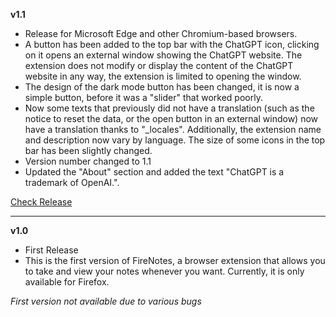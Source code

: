**v1.1**
- Release for Microsoft Edge and other Chromium-based browsers.
- A button has been added to the top bar with the ChatGPT icon, clicking on it opens an external window showing the ChatGPT website. The extension does not modify or display the content of the ChatGPT website in any way, the extension is limited to opening the window.
- The design of the dark mode button has been changed, it is now a simple button, before it was a "slider" that worked poorly.
- Now some texts that previously did not have a translation (such as the notice to reset the data, or the open button in an external window) now have a translation thanks to "_locales". Additionally, the extension name and description now vary by language. The size of some icons in the top bar has been slightly changed.
- Version number changed to 1.1
- Updated the "About" section and added the text "ChatGPT is a trademark of OpenAI.".
  
[Check Release](https://github.com/elmees21/firenotes/releases/tag/v1.1)
<hr>

**v1.0**
- First Release
- This is the first version of FireNotes, a browser extension that allows you to take and view your notes whenever you want. Currently, it is only available for Firefox.

*First version not available due to various bugs*

